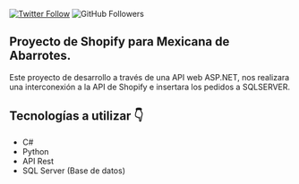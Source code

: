 [![Twitter Follow](https://img.shields.io/twitter/follow/tonyleonn?style=social)](https://twitter.com/tonyleonn)
![GitHub Followers](https://img.shields.io/github/followers/antonioleonn?style=social)

## Proyecto de Shopify para Mexicana de Abarrotes.
Este proyecto de desarrollo a través de una API web ASP.NET, nos realizara una interconexión a la API de Shopify e insertara los pedidos a SQLSERVER.

## Tecnologías a utilizar 👇
- C#
- Python
- API Rest
- SQL Server (Base de datos)
